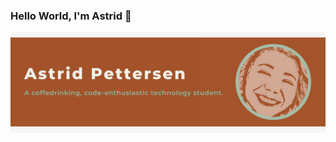 ### Hello World, I'm Astrid 👋


<img align="center" alt="GIF" src="https://github.com/astridpe/astridpe/blob/main/AstridPettersen_Banner.png"/>


<!--
**astridpe/astridpe** is a ✨ _special_ ✨ repository because its `README.md` (this file) appears on your GitHub profile.

Here are some ideas to get you started:

- 🔭 I’m currently working on ...
- 🌱 I’m currently learning ...
- 👯 I’m looking to collaborate on ...
- 🤔 I’m looking for help with ...
- 💬 Ask me about ...
- 📫 How to reach me: ...
- 😄 Pronouns: ...
- ⚡ Fun fact: ...
-->
